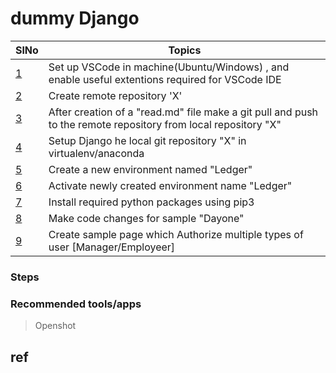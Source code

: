 # dummy Django

| SlNo   | Topics        | 
| ------------- | ------------- |
| <a href="https://github.com/Teenasusanvarghese/Dummy_django/blob/main/docs/1.md">1</a>     | Set up VSCode in machine(Ubuntu/Windows) , and enable useful extentions required for VSCode IDE  |
| <a href="https://github.com/Teenasusanvarghese/Dummy_django/blob/main/docs/2.md">2</a>    | Create remote repository 'X'  |
| <a href="https://github.com/Teenasusanvarghese/Dummy_django/blob/main/docs/3.md">3</a>     | After creation of a "read.md" file make a git pull and push to the remote repository from local repository "X"  |
| <a href="https://github.com/Teenasusanvarghese/Dummy_django/blob/main/docs/4.md">4</a>    | Setup Django he local git repository "X" in virtualenv/anaconda |
|<a href="https://github.com/Teenasusanvarghese/Dummy_django/blob/main/docs/5.md">5</a>    | Create a new environment named "Ledger"  |
| <a href="https://github.com/Teenasusanvarghese/Dummy_django/blob/main/docs/6.md">6</a>      | Activate newly created environment name "Ledger"  |
| <a href="https://github.com/Teenasusanvarghese/Dummy_django/blob/main/docs/7.md">7</a>      | Install required python packages using pip3  |
| <a href="https://github.com/Teenasusanvarghese/Dummy_django/blob/main/docs/8.md">8</a>     | Make code changes for sample "Dayone" |
| <a href="https://github.com/Teenasusanvarghese/Dummy_django/blob/main/docs/9.md">9</a>     | Create sample page which Authorize multiple types of user [Manager/Employeer] |


### Steps


### Recommended tools/apps

>Openshot
>

## ref 





























